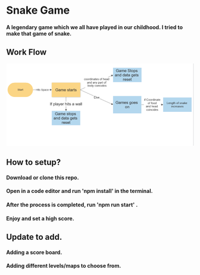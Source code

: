 # Snake Game

#### A legendary game which we all have played in our childhood. I tried to make that game of snake.

## Work Flow

![Alt text](<src/images/Screenshot%20(70).png>)

## How to setup?

#### Download or clone this repo.

#### Open in a code editor and run 'npm install' in the terminal.

#### After the process is completed, run 'npm run start' .

#### Enjoy and set a high score.

## Update to add.

#### Adding a score board.

#### Adding different levels/maps to choose from.
